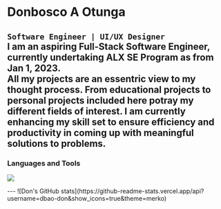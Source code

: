 # Donbosco A Otunga
**`Software Engineer | UI/UX Designer`**  
I am an aspiring Full-Stack Software Engineer, currently undertaking ALX SE Program as from Jan 1, 2023.  
  All my projects are an essentric view to my thought process. From educational projects to personal projects included here potray my different fields of interest. I am currently enhancing my skill set to ensure efficiency and productivity in coming up with meaningful solutions to problems.
---
### Languages and Tools
<p align="left">
    <img src="https://skillicons.dev/icons?i=html,css,js,py,bash,c,ai,ps,xd,git,linux" />
</p>
---
![Don's GitHub stats](https://github-readme-stats.vercel.app/api?username=dbao-don&show_icons=true&theme=merko)
<!--
**dbao-don/dbao-don** is a ✨ _special_ ✨ repository because its `README.md` (this file) appears on your GitHub profile.

Here are some ideas to get you started:

- 🔭 I’m currently working on ...
- 🌱 I’m currently learning ...
- 👯 I’m looking to collaborate on ...
- 🤔 I’m looking for help with ...
- 💬 Ask me about ...
- 📫 How to reach me: ...
- 😄 Pronouns: ...
- ⚡ Fun fact: ...
-->

